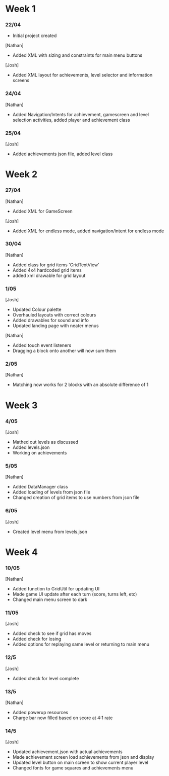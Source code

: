 
# Week 1
### 22/04
- Initial project created

[Nathan]
- Added XML with sizing and constraints for main menu buttons

[Josh]
- Added XML layout for achievements, level selector and information screens

### 24/04
[Nathan]
- Added Navigation/Intents for achievement, gamescreen and level selection activities, added player and achievement class

### 25/04
[Josh]
- Added achievements json file, added level class

# Week 2
### 27/04
[Nathan]
- Added XML for GameScreen

[Josh]
- Added XML for endless mode, added navigation/intent for endless mode

### 30/04
[Nathan]
- Added class for grid items 'GridTextView'
- Added 4x4 hardcoded grid items
- added xml drawable for grid layout

### 1/05
[Josh]
- Updated Colour palette
- Overhauled layouts with correct colours
- Added drawables for sound and info
- Updated landing page with neater menus

[Nathan]
- Added touch event listeners
- Dragging a block onto another will now sum them

### 2/05
[Nathan]
- Matching now works for 2 blocks with an absolute difference of 1

# Week 3
### 4/05
[Josh]
- Mathed out levels as discussed
- Added levels.json
- Working on achievements

### 5/05
[Nathan]
- Added DataManager class
- Added loading of levels from json file
- Changed creation of grid items to use numbers from json file

### 6/05
[Josh]
- Created level menu from levels.json

# Week 4
### 10/05
[Nathan]
- Added function to GridUtil for updating UI
- Made game UI update after each turn (score, turns left, etc)
- Changed main menu screen to dark

### 11/05
[Josh]
- Added check to see if grid has moves
- Added check for losing
- Added options for replaying same level or returning to main menu

### 12/5
[Josh]
- Added check for level complete

### 13/5
[Nathan]
- Added powerup resources
- Charge bar now filled based on score at 4:1 rate

### 14/5
[Josh]
- Updated achievement.json with actual achievements
- Made achievement screen load achievements from json and display
- Updated level button on main screen to show current player level
- Changed fonts for game squares and achievements menu
